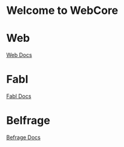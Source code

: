 # Welcome to WebCore

# Web
[Web Docs](./web/tree/main/README.md)

# Fabl
[Fabl Docs](./fabl/tree/main/README.md)

# Belfrage
[Befrage Docs](./belfrage/tree/main/README.md)

